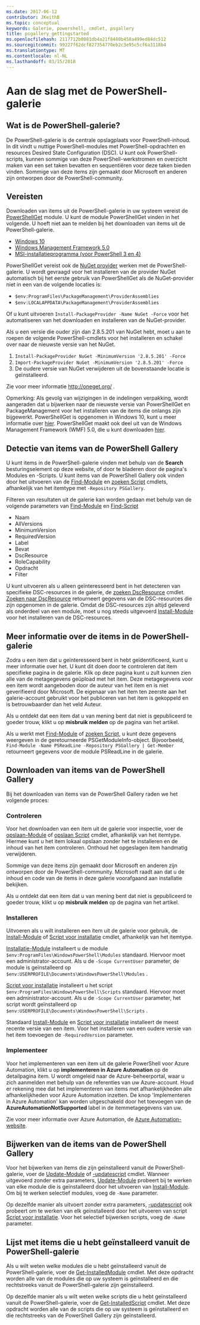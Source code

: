 ```yaml
---
ms.date: 2017-06-12
contributor: JKeithB
ms.topic: conceptual
keywords: Galerie, powershell, cmdlet, psgallery
title: psgallery_gettingstarted
ms.openlocfilehash: 2117712b0081db4a21f8480b458a499ed84dc512
ms.sourcegitcommit: 99227f62dcf827354770eb2c3e95c5cf6a3118b4
ms.translationtype: MT
ms.contentlocale: nl-NL
ms.lasthandoff: 03/15/2018
---
```

# <a name="get-started-with-the-powershell-gallery"></a>Aan de slag met de PowerShell-galerie

## <a name="what-is-the-powershell-gallery"></a>Wat is de PowerShell-galerie?

De PowerShell-galerie is de centrale opslagplaats voor PowerShell-inhoud.
In dit vindt u nuttige PowerShell-modules met PowerShell-opdrachten en resources Desired State Configuration (DSC). U kunt ook PowerShell-scripts, kunnen sommige van deze PowerShell-werkstromen en overzicht maken van een set taken bevatten en sequentiëren voor deze taken bieden vinden.
Sommige van deze items zijn gemaakt door Microsoft en anderen zijn ontworpen door de PowerShell-community.

## <a name="requirements"></a>Vereisten

Downloaden van items uit de PowerShell-galerie in uw systeem vereist de [PowerShellGet](http://go.microsoft.com/fwlink/?LinkID=760387&clcid=0x409) module. U kunt de module PowerShellGet vinden in het volgende. U hoeft niet aan te melden bij het downloaden van items uit de PowerShell-galerie.

-   [Windows 10](http://go.microsoft.com/fwlink/?LinkID=624830&clcid=0x409)
-   [Windows Management Framework 5.0](http://go.microsoft.com/fwlink/?LinkId=398175)
-   [MSI-installatieprogramma (voor PowerShell 3 en 4)](http://go.microsoft.com/fwlink/?LinkID=746217&clcid=0x409)

PowerShellGet vereist ook de [NuGet provider](http://go.microsoft.com/fwlink/?LinkId=722208) werken met de PowerShell-galerie. U wordt gevraagd voor het installeren van de provider NuGet automatisch bij het eerste gebruik van PowerShellGet als de NuGet-provider niet in een van de volgende locaties is:

- `$env:ProgramFiles\PackageManagement\ProviderAssemblies`
- `$env:LOCALAPPDATA\PackageManagement\ProviderAssemblies`

Of u kunt uitvoeren `Install-PackageProvider -Name NuGet -Force` voor het automatiseren van het downloaden en installeren van de NuGet-provider.

  
Als u een versie die ouder zijn dan 2.8.5.201 van NuGet hebt, moet u aan te roepen de volgende PowerShell-cmdlets voor het installeren en schakel over naar de nieuwste versie van het NuGet.

1.  `Install-PackageProvider NuGet -MinimumVersion '2.8.5.201' -Force`
2.  `Import-PackageProvider NuGet -MinimumVersion '2.8.5.201' -Force`
3.  De oudere versie van NuGet verwijderen uit de bovenstaande locatie is geïnstalleerd.

Zie voor meer informatie <http://oneget.org/> .

  
Opmerking: Als gevolg van wijzigingen in de indelingen verpakking, wordt aangeraden dat u bijwerken naar de nieuwste versie van PowerShellGet en PackageManagement voor het installeren van de items die onlangs zijn bijgewerkt. PowerShellGet is opgenomen in Windows 10, kunt u meer informatie over [hier](http://go.microsoft.com/fwlink/?LinkID=624830&clcid=0x409).
PowerShellGet maakt ook deel uit van de Windows Management Framework (WMF) 5.0, die u kunt downloaden [hier](http://go.microsoft.com/fwlink/?LinkId=398175).

## <a name="discovering-items-from-the-powershell-gallery"></a>Detectie van items van de PowerShell Gallery

U kunt items in de PowerShell-galerie vinden met behulp van de **Search** besturingselement op deze website, of door te bladeren door de pagina's Modules en -Scripts. U kunt items van de PowerShell Gallery ook vinden door het uitvoeren van de [Find-Module](https://go.microsoft.com/fwlink/?LinkId=821658) en [zoeken Script](https://go.microsoft.com/fwlink/?LinkId=822322) cmdlets, afhankelijk van het itemtype met `-Repository PSGallery`.

Filteren van resultaten uit de galerie kan worden gedaan met behulp van de volgende parameters van [Find-Module](https://go.microsoft.com/fwlink/?LinkId=821658) en [Find-Script](https://go.microsoft.com/fwlink/?LinkId=822322)

- Naam
- AllVersions
- MinimumVersion
- RequiredVersion
- Label
- Bevat
- DscResource
- RoleCapability
- Opdracht
- Filter

U kunt uitvoeren als u alleen geïnteresseerd bent in het detecteren van specifieke DSC-resources in de galerie, de [zoeken DscResource](https://go.microsoft.com/fwlink/?LinkId=517196) cmdlet.
[Zoeken naar DscResource](https://go.microsoft.com/fwlink/?LinkId=517196) retourneert gegevens van de DSC-resources die zijn opgenomen in de galerie. Omdat de DSC-resources zijn altijd geleverd als onderdeel van een module, moet u nog steeds uitgevoerd [Install-Module](https://go.microsoft.com/fwlink/?LinkId=821663) voor het installeren van de DSC-resources.

## <a name="learning-about-items-in-the-powershell-gallery"></a>Meer informatie over de items in de PowerShell-galerie

Zodra u een item dat u geïnteresseerd bent in hebt geïdentificeerd, kunt u meer informatie over het. U kunt dit doen door te controleren dat item specifieke pagina in de galerie. Klik op deze pagina kunt u zult kunnen zien alle van de metagegevens geüpload met het item. Deze metagegevens voor een item wordt aangeboden door de auteur van het item en is niet geverifieerd door Microsoft. De eigenaar van het item ten zeerste aan het galerie-account gebruikt voor het publiceren van het item is gekoppeld en is betrouwbaarder dan het veld Auteur.

Als u ontdekt dat een item dat u van mening bent dat niet is gepubliceerd te goeder trouw, klikt u op **misbruik melden** op de pagina van het artikel.

Als u werkt met [Find-Module](https://go.microsoft.com/fwlink/?LinkId=821658) of [zoeken Script](https://go.microsoft.com/fwlink/?LinkId=822322), u kunt deze gegevens weergeven in de geretourneerde PSGetModuleInfo-object.
Bijvoorbeeld, `Find-Module -Name PSReadLine -Repository PSGallery | Get-Member` retourneert gegevens voor de module PSReadLine in de galerie.

## <a name="downloading-items-from-the-powershell-gallery"></a>Downloaden van items van de PowerShell Gallery

Bij het downloaden van items van de PowerShell Gallery raden we het volgende proces:

### <a name="inspect"></a>Controleren

Voor het downloaden van een item uit de galerie voor inspectie, voer de [opslaan-Module](https://go.microsoft.com/fwlink/?LinkId=821669) of [opslaan Script](https://go.microsoft.com/fwlink/?LinkId=822334) cmdlet, afhankelijk van het itemtype. Hiermee kunt u het item lokaal opslaan zonder het te installeren en de inhoud van het item controleren. Onthoud het opgeslagen item handmatig verwijderen.

Sommige van deze items zijn gemaakt door Microsoft en anderen zijn ontworpen door de PowerShell-community. Microsoft raadt aan dat u de inhoud en code van de items in deze galerie voorafgaand aan installatie bekijken.

Als u ontdekt dat een item dat u van mening bent dat niet is gepubliceerd te goeder trouw, klikt u op **misbruik melden** op de pagina van het artikel.

### <a name="install"></a>Installeren

Uitvoeren als u wilt installeren een item uit de galerie voor gebruik, de [Install-Module](https://go.microsoft.com/fwlink/?LinkId=821663) of [Script voor installatie](https://go.microsoft.com/fwlink/?LinkId=822327) cmdlet, afhankelijk van het itemtype.

[Installatie-Module](https://go.microsoft.com/fwlink/?LinkId=821663) installeert u de module `$env:ProgramFiles\WindowsPowerShell\Modules` standaard. Hiervoor moet een administrator-account. Als u de `-Scope
CurrentUser` parameter, de module is geïnstalleerd op `$env:USERPROFILE\Documents\WindowsPowerShell\Modules` .

[Script voor installatie](https://go.microsoft.com/fwlink/?LinkId=822327) installeert u het script `$env:ProgramFiles\WindowsPowerShell\Scripts` standaard. Hiervoor moet een administrator-account. Als u de `-Scope
CurrentUser` parameter, het script wordt geïnstalleerd op `$env:USERPROFILE\Documents\WindowsPowerShell\Scripts` .

Standaard [Install-Module](https://go.microsoft.com/fwlink/?LinkId=821663) en [Script voor installatie](https://go.microsoft.com/fwlink/?LinkId=822327) installeert de meest recente versie van een item. Voor het installeren van een oudere versie van het item toevoegen de `-RequiredVersion` parameter.

### <a name="deploy"></a>Implementeer

Voor het implementeren van een item uit de galerie PowerShell voor Azure Automation, klikt u op **implementeren in Azure Automation** op de detailpagina item. U wordt omgeleid naar de Azure-beheerportal, waar u zich aanmelden met behulp van de referenties van uw Azure-account. Houd er rekening mee dat het implementeren van items met afhankelijkheden alle afhankelijkheden voor Azure Automation inzetten. De knop 'Implementeren in Azure Automation' kan worden uitgeschakeld door het toevoegen van de **AzureAutomationNotSupported** label in de itemmetagegevens van uw.

Zie voor meer informatie over Azure Automation, de [Azure Automation-website](http://azure.microsoft.com/services/automation/).

## <a name="updating-items-from-the-powershell-gallery"></a>Bijwerken van de items van de PowerShell Gallery

Voor het bijwerken van items die zijn geïnstalleerd vanuit de PowerShell-galerie, voer de [Update-Module](https://go.microsoft.com/fwlink/?LinkID=398576) of [-updatescript](http://go.microsoft.com/fwlink/?LinkId=619787) cmdlet. Wanneer uitgevoerd zonder extra parameters, [Update-Module](https://go.microsoft.com/fwlink/?LinkID=398576) probeert bij te werken van elke module die is geïnstalleerd door het uitvoeren van [Install-Module](https://go.microsoft.com/fwlink/?LinkId=821663).
Om bij te werken selectief modules, voeg de `-Name` parameter.

Op dezelfde manier als uitvoert zonder extra parameters, [-updatescript](http://go.microsoft.com/fwlink/?LinkId=619787) ook probeert om te werken van elk geïnstalleerd door het uitvoeren van script [Script voor installatie](https://go.microsoft.com/fwlink/?LinkId=822327).
Voor het selectief bijwerken scripts, voeg de `-Name` parameter.

## <a name="list-items-that-you-have-installed-from-the-powershell-gallery"></a>Lijst met items die u hebt geïnstalleerd vanuit de PowerShell-galerie

Als u wilt weten welke modules die u hebt geïnstalleerd vanuit de PowerShell-galerie, voer de [Get-InstalledModule](https://go.microsoft.com/fwlink/?LinkId=526863) cmdlet. Met deze opdracht worden alle van de modules die op uw systeem is geïnstalleerd en die rechtstreeks vanuit de PowerShell-galerie zijn geïnstalleerd.

Op dezelfde manier als u wilt weten welke scripts die u hebt geïnstalleerd vanuit de PowerShell-galerie, voer de [Get-InstalledScript](https://go.microsoft.com/fwlink/?LinkId=619790) cmdlet. Met deze opdracht worden alle van de scripts die op uw systeem is geïnstalleerd en die rechtstreeks van de PowerShell Gallery zijn geïnstalleerd.

